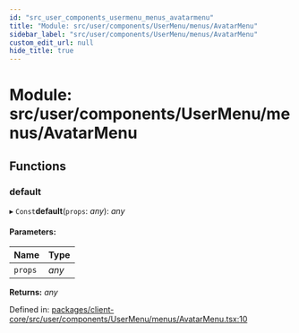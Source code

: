 ```yaml
---
id: "src_user_components_usermenu_menus_avatarmenu"
title: "Module: src/user/components/UserMenu/menus/AvatarMenu"
sidebar_label: "src/user/components/UserMenu/menus/AvatarMenu"
custom_edit_url: null
hide_title: true
---
```


# Module: src/user/components/UserMenu/menus/AvatarMenu

## Functions

### default

▸ `Const`**default**(`props`: *any*): *any*

#### Parameters:

Name | Type |
:------ | :------ |
`props` | *any* |

**Returns:** *any*

Defined in: [packages/client-core/src/user/components/UserMenu/menus/AvatarMenu.tsx:10](https://github.com/xr3ngine/xr3ngine/blob/673ad6a5f/packages/client-core/src/user/components/UserMenu/menus/AvatarMenu.tsx#L10)
